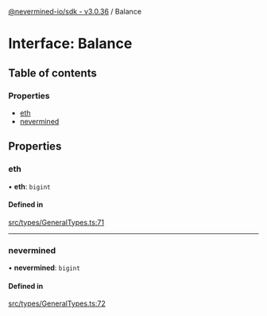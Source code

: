 [@nevermined-io/sdk - v3.0.36](../code-reference.md) / Balance

# Interface: Balance

## Table of contents

### Properties

- [eth](Balance.md#eth)
- [nevermined](Balance.md#nevermined)

## Properties

### eth

• **eth**: `bigint`

#### Defined in

[src/types/GeneralTypes.ts:71](https://github.com/nevermined-io/sdk-js/blob/112a8a40d591ba6fa5736c0c11ad1e067b7b9663/src/types/GeneralTypes.ts#L71)

---

### nevermined

• **nevermined**: `bigint`

#### Defined in

[src/types/GeneralTypes.ts:72](https://github.com/nevermined-io/sdk-js/blob/112a8a40d591ba6fa5736c0c11ad1e067b7b9663/src/types/GeneralTypes.ts#L72)
